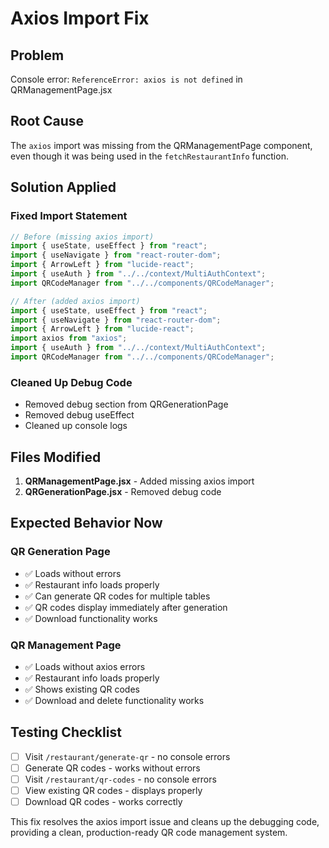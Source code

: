 # Axios Import Fix

## Problem
Console error: `ReferenceError: axios is not defined` in QRManagementPage.jsx

## Root Cause
The `axios` import was missing from the QRManagementPage component, even though it was being used in the `fetchRestaurantInfo` function.

## Solution Applied

### Fixed Import Statement
```javascript
// Before (missing axios import)
import { useState, useEffect } from "react";
import { useNavigate } from "react-router-dom";
import { ArrowLeft } from "lucide-react";
import { useAuth } from "../../context/MultiAuthContext";
import QRCodeManager from "../../components/QRCodeManager";

// After (added axios import)
import { useState, useEffect } from "react";
import { useNavigate } from "react-router-dom";
import { ArrowLeft } from "lucide-react";
import axios from "axios";
import { useAuth } from "../../context/MultiAuthContext";
import QRCodeManager from "../../components/QRCodeManager";
```

### Cleaned Up Debug Code
- Removed debug section from QRGenerationPage
- Removed debug useEffect
- Cleaned up console logs

## Files Modified
1. **QRManagementPage.jsx** - Added missing axios import
2. **QRGenerationPage.jsx** - Removed debug code

## Expected Behavior Now

### QR Generation Page
- ✅ Loads without errors
- ✅ Restaurant info loads properly
- ✅ Can generate QR codes for multiple tables
- ✅ QR codes display immediately after generation
- ✅ Download functionality works

### QR Management Page
- ✅ Loads without axios errors
- ✅ Restaurant info loads properly
- ✅ Shows existing QR codes
- ✅ Download and delete functionality works

## Testing Checklist
- [ ] Visit `/restaurant/generate-qr` - no console errors
- [ ] Generate QR codes - works without errors
- [ ] Visit `/restaurant/qr-codes` - no console errors
- [ ] View existing QR codes - displays properly
- [ ] Download QR codes - works correctly

This fix resolves the axios import issue and cleans up the debugging code, providing a clean, production-ready QR code management system.